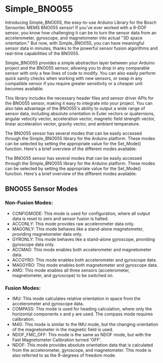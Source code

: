 # Simple_BNO055
Introducing Simple_BNO055, the easy-to-use Arduino Library for the Bosch Sensortec MEMS BNO055 sensor! If you've ever worked with a 9-DOF sensor, you know how challenging it can be to turn the sensor data from an accelerometer, gyroscope, and magnetometer into actual "3D space orientation." But now, with Simple_BNO055, you can have meaningful sensor data in minutes, thanks to the powerful sensor fusion algorithms and real-time capabilities of the BNO055.

Simple_BNO055 provides a simple abstraction layer between your Arduino project and the BNO055 sensor, allowing you to drop in any comparable sensor with only a few lines of code to modify. You can also easily perform quick sanity checks when working with new sensors, or swap in any compatible sensor if you require greater sensitivity or a cheaper unit becomes available.

This library includes the necessary header files and sensor driver APIs for the BNO055 sensor, making it easy to integrate into your project. You can also take advantage of the BNO055's ability to output a wide range of sensor data, including absolute orientation in Euler vectors or quaternions, angular velocity vector, acceleration vector, magnetic field strength vector, linear acceleration vector, gravity vector, and ambient temperature.

The BNO055 sensor has several modes that can be easily accessed through the Simple_BNO055 library for the Arduino platform. These modes can be selected by setting the appropriate value for the Set_Mode() function. Here's a brief overview of the different modes available:

The BNO055 sensor has several modes that can be easily accessed through the Simple_BNO055 library for the Arduino platform. These modes can be selected by setting the appropriate value for the Set_Mode() function. Here's a brief overview of the different modes available:

<h2>BNO055 Sensor Modes</h2>
<h3>Non-Fusion Modes:</h3>
<ul>
  <li>CONFIGMODE: This mode is used for configuration, where all output data is reset to zero and sensor fusion is halted.</li>
  <li>ACCONLY: This mode provides raw accelerometer data only.</li>
  <li>MAGONLY: This mode behaves like a stand-alone magnetometer, providing magnetometer data only.</li>
  <li>GYRONLY: This mode behaves like a stand-alone gyroscope, providing gyroscope data only.</li>
  <li>ACCMAG: This mode enables both accelerometer and magnetometer data.</li>
  <li>ACCGYRO: This mode enables both accelerometer and gyroscope data.</li>
  <li>MAGGYRO: This mode enables both magnetometer and gyroscope data.</li>
  <li>AMG: This mode enables all three sensors (accelerometer, magnetometer, and gyroscope) to be switched on.</li>
</ul>
<h3>Fusion Modes:</h3>
<ul>
  <li>IMU: This mode calculates relative orientation in space from the accelerometer and gyroscope data.</li>
  <li>COMPASS: This mode is used for heading calculation, where only the horizontal components x and y are used. The compass mode requires calibration.</li>
  <li>M4G: This mode is similar to the IMU mode, but the changing orientation of the magnetometer in the magnetic field is used.</li>
  <li>NDOF_FMC_OFF: This mode is the same as NDOF mode, but with the Fast Magnetometer Calibration turned 'OFF'.</li>
  <li>NDOF: This mode provides absolute orientation data that is calculated from the accelerometer, gyroscope, and magnetometer. This mode is also referred to as the 9-degrees of freedom mode.</li>
</ul>
